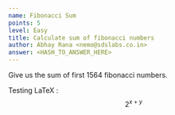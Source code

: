 ```yaml
---
name: Fibonacci Sum
points: 5
level: Easy
title: Calculate sum of fibonacci numbers
author: Abhay Rana <nemo@sdslabs.co.in>
answer: <HASH_TO_ANSWER_HERE>
---
```


Give us the sum of first 1564 fibonacci numbers. 

Testing LaTeX : $$2^{x+y}$$
